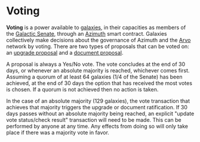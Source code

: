 # Voting

**Voting** is a power available to [galaxies](galaxy), in their capacities as members of the [Galactic Senate](senate), through an [Azimuth](azimuth) smart contract. Galaxies collectively make decisions about the governance of Azimuth and the [Arvo](arvo) network by voting. There are two types of proposals that can be voted on: an [upgrade proposal](upgrade) and a [document proposal](docvote).

A proposal is always a Yes/No vote. The vote concludes at the end of 30 days, or whenever an absolute majority is reached, whichever comes first. Assuming a quorum of at least 64 galaxies (1/4 of the Senate) has been achieved, at the end of 30 days the option that has received the most votes is chosen. If a quorum is not achieved then no action is taken.

In the case of an absolute majority (129 galaxies), the vote transaction that achieves that majority triggers the upgrade or document ratification. If 30 days passes without an absolute majority being reached, an explicit "update vote status/check result" transaction will need to be made. This can be performed by anyone at any time. Any effects from doing so will only take place if there was a majority vote in favor.
